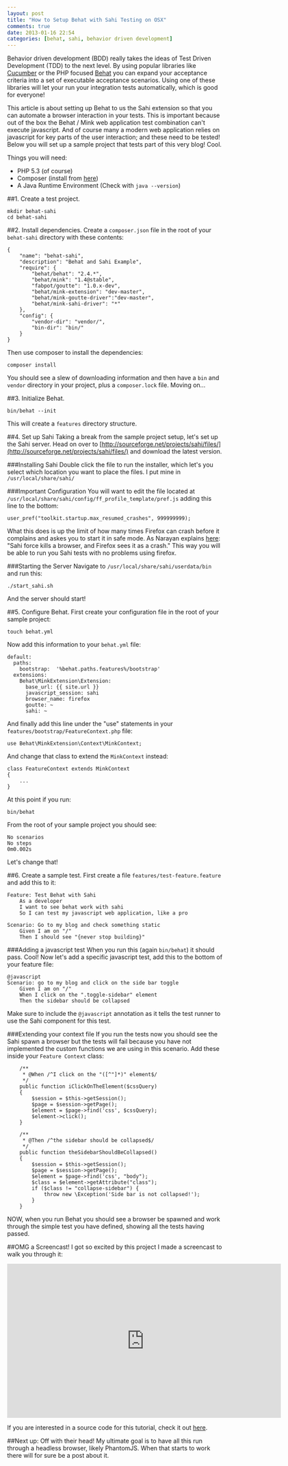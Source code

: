 ```yaml
---
layout: post
title: "How to Setup Behat with Sahi Testing on OSX"
comments: true
date: 2013-01-16 22:54
categories: [behat, sahi, behavior driven development]
---
```

Behavior driven development (BDD) really takes the ideas of Test Driven Development (TDD) to the next level. By using popular libraries like [Cucumber](http://cukes.info/) or the PHP focused [Behat](http://behat.org/) you can expand your acceptance criteria into a set of executable acceptance scenarios. Using one of these libraries will let your run your integration tests automatically, which is good for everyone!

This article is about setting up Behat to us the Sahi extension so that you can automate a browser interaction in your tests. This is important because out of the box the Behat / Mink web application test combination can't execute javascript. And of course many a modern web application relies on javascript for key parts of the user interaction; and these need to be tested! Below you will set up a sample project that tests part of this very blog! Cool.

Things you will need:

- PHP 5.3 (of course)
- Composer (install from [here](http://getcomposer.org/doc/00-intro.md))
- A Java Runtime Environment (Check with `java --version`)

##1. Create a test project.

    mkdir behat-sahi
    cd behat-sahi

##2. Install dependencies.
Create a `composer.json` file in the root of your `behat-sahi` directory with these contents:

    {
        "name": "behat-sahi",
        "description": "Behat and Sahi Example",
        "require": {
            "behat/behat": "2.4.*",
            "behat/mink": "1.4@stable",
            "fabpot/goutte": "1.0.x-dev",
            "behat/mink-extension": "dev-master",
            "behat/mink-goutte-driver":"dev-master",
            "behat/mink-sahi-driver": "*"
        },
        "config": {
            "vendor-dir": "vendor/",
            "bin-dir": "bin/"
        }
    }

Then use composer to install the dependencies:

    composer install

You should see a slew of downloading information and then have a `bin` and `vendor` directory in your project, plus a `composer.lock` file. Moving on...

##3. Initialize Behat.

    bin/behat --init

This will create a `features` directory structure.

##4. Set up Sahi
Taking a break from the sample project setup, let's set up the Sahi server. Head on over to [http://sourceforge.net/projects/sahi/files/](http://sourceforge.net/projects/sahi/files/) and download the latest version.

###Installing Sahi
Double click the file to run the installer, which let's you select which location you want to place the files. I put mine in `/usr/local/share/sahi/`

###Important Configuration
You will want to edit the file located at `/usr/local/share/sahi/config/ff_profile_template/pref.js` adding this line to the bottom:

    user_pref("toolkit.startup.max_resumed_crashes", 999999999);

What this does is up the limit of how many times Firefox can crash before it complains and askes you to start it in safe mode. As Narayan explains [here](http://sahi.co.in/forums/discussion/3967/cant-run-multiple-tests-in-firefox-version-13/p1): "Sahi force kills a browser, and Firefox sees it as a crash." This way you will be able to run you Sahi tests with no problems using firefox.

###Starting the Server
Navigate to `/usr/local/share/sahi/userdata/bin` and run this:

    ./start_sahi.sh

And the server should start!

##5. Configure Behat.
First create your configuration file in the root of your sample project:

    touch behat.yml

Now add this information to your `behat.yml` file:

    default:
      paths:
        bootstrap:  '%behat.paths.features%/bootstrap'
      extensions:
        Behat\MinkExtension\Extension:
          base_url: {{ site.url }}
          javascript_session: sahi
          browser_name: firefox
          goutte: ~
          sahi: ~

And finally add this line under the "use" statements in your `features/bootstrap/FeatureContext.php` file:

    use Behat\MinkExtension\Context\MinkContext;

And change that class to extend the `MinkContext` instead:

    class FeatureContext extends MinkContext
    {
        ...
    }

At this point if you run:

    bin/behat

From the root of your sample project you should see:

    No scenarios
    No steps
    0m0.002s

Let's change that!

##6. Create a sample test.
First create a file `features/test-feature.feature` and add this to it:

    Feature: Test Behat with Sahi
        As a developer
        I want to see behat work with sahi
        So I can test my javascript web application, like a pro

    Scenario: Go to my blog and check something static
        Given I am on "/"
        Then I should see "{never stop building}"

###Adding a javascript test
When you run this (again `bin/behat`) it should pass. Cool! Now let's add a specific javascript test, add this to the bottom of your feature file:

    @javascript
    Scenario: go to my blog and click on the side bar toggle
        Given I am on "/"
        When I click on the ".toggle-sidebar" element
        Then the sidebar should be collapsed

Make sure to include the `@javascript` annotation as it tells the test runner to use the Sahi component for this test.

###Extending your context file
If you run the tests now you should see the Sahi spawn a browser but the tests will fail because you have not implemented the custom functions we are using in this scenario. Add these inside your `Feature Context` class:

        /**
         * @When /^I click on the "([^"]*)" element$/
         */
        public function iClickOnTheElement($cssQuery)
        {
            $session = $this->getSession();
            $page = $session->getPage();
            $element = $page->find('css', $cssQuery);
            $element->click();
        }

        /**
         * @Then /^the sidebar should be collapsed$/
         */
        public function theSidebarShouldBeCollapsed()
        {
            $session = $this->getSession();
            $page = $session->getPage();
            $element = $page->find('css', "body");
            $class = $element->getAttribute("class");
            if ($class != "collapse-sidebar") {
                throw new \Exception('Side bar is not collapsed!');
            }
        }

NOW, when you run Behat you should see a browser be spawned and work through the simple test you have defined, showing all the tests having passed.

##OMG a Screencast!
I got so excited by this project I made a screencast to walk you through it:

<iframe src="http://player.vimeo.com/video/57569755?title=0&amp;byline=0&amp;portrait=0" width="640" height="360" frameborder="0" webkitAllowFullScreen mozallowfullscreen allowFullScreen></iframe>

If you are interested in a source code for this tutorial, check it out [here](https://github.com/jasonrobertfox/blog-behat-sahi).

##Next up: Off with their head!
My ultimate goal is to have all this run through a headless browser, likely PhantomJS. When that starts to work there will for sure be a post about it.



